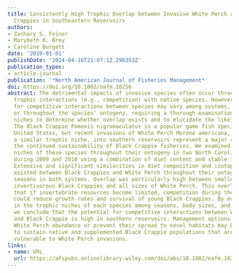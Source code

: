 ```yaml
---
title: Consistently High Trophic Overlap between Invasive White Perch and Native Black
  Crappies in Southeastern Reservoirs
authors:
- Zachary S. Feiner
- Marybeth K. Brey
- Caroline Burgett
date: '2019-01-01'
publishDate: '2024-04-16T21:07:12.296353Z'
publication_types:
- article-journal
publication: '*North American Journal of Fisheries Management*'
doi: https://doi.org/10.1002/nafm.10256
abstract: The detrimental impacts of invasive species often occur through deleterious
  trophic interactions (e.g., competition) with native species. However, the potential
  for competitive interactions between species may vary among systems, among seasons,
  or throughout the species’ ontogeny, requiring a thorough examination of trophic
  niches to determine whether overlap exists and to elucidate the likelihood of competition.
  The Black Crappie Pomoxis nigromaculatus is a popular game fish species across the
  United States, but recent invasions of White Perch Morone americana, which exploit
  a similar trophic niche, into southern reservoirs represent a major concern for
  the continued sustainability of Black Crappie fisheries. We examined the trophic
  niches of these species throughout their ontogeny in two North Carolina reservoirs
  during 2009 and 2010 using a combination of diet content and stable isotope analyses.
  Extensive and significant similarities in diet composition and isotopic niche overlap
  existed between Black Crappies and White Perch throughout their ontogeny and across
  seasons in both systems. Overlap was particularly high between smaller (textless200-mm),
  invertivorous Black Crappies and all sizes of White Perch. This overlap suggests
  that if invertebrate resources become limited, competition during the juvenile stage
  could reduce growth rates and survival of young Black Crappies. By evaluating variation
  in the trophic niches of each species among seasons, body sizes, and reservoirs,
  we conclude that the potential for competitive interactions between White Perch
  and Black Crappie is high in southern reservoirs. Management options to either reduce
  White Perch abundance or prevent their spread to novel habitats may be necessary
  to sustain native and supplemented Black Crappie populations that are potentially
  vulnerable to White Perch invasions.
links:
- name: URL
  url: https://afspubs.onlinelibrary.wiley.com/doi/abs/10.1002/nafm.10256
---
```

